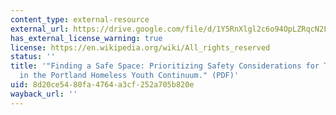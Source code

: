 ```yaml
---
content_type: external-resource
external_url: https://drive.google.com/file/d/1Y5RnXlgl2c6o94OpLZRqcN2FvzKDnEnF/view
has_external_license_warning: true
license: https://en.wikipedia.org/wiki/All_rights_reserved
status: ''
title: '"Finding a Safe Space: Prioritizing Safety Considerations for Trans Youth
  in the Portland Homeless Youth Continuum." (PDF)'
uid: 8d20ce54-80fa-4764-a3cf-252a705b820e
wayback_url: ''
---
```

